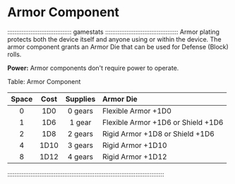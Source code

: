 # Armor Component

:::::::::::::::::::::::::::::::::::: gamestats :::::::::::::::::::::::::::::::::::::::::
Armor plating protects both the device itself and anyone using or within
the device. The armor component grants an Armor Die that can be used for
Defense (Block) rolls.

**Power:** Armor components don't require power to operate.

Table: Armor Component

| Space | Cost  | Supplies | Armor Die                          |
| :---: | :---: | :------: | :--------------------------------- |
| 0     | 1D0   | 0 gears  | Flexible Armor +1D0                |
| 1     | 1D6   | 1 gear   | Flexible Armor +1D6 or Shield +1D6 |
| 2     | 1D8   | 2 gears  | Rigid Armor +1D8 or Shield +1D6    |
| 4     | 1D10  | 3 gears  | Rigid Armor +1D10                  |
| 8     | 1D12  | 4 gears  | Rigid Armor +1D12                  |
::::::::::::::::::::::::::::::::::::::::::::::::::::::::::::::::::::::::::::::::::::::::
